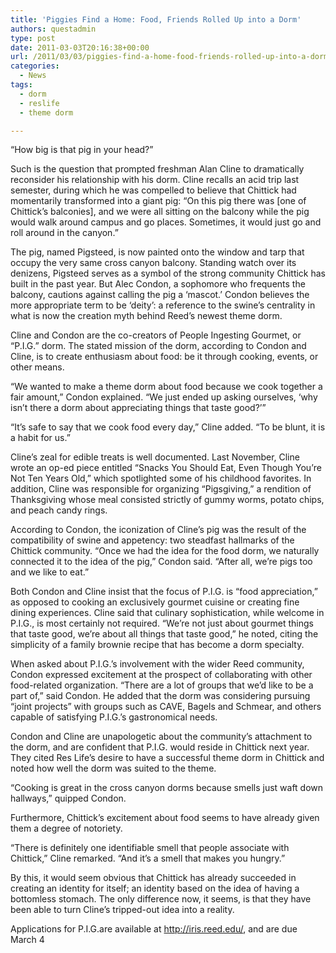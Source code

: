 ```yaml
---
title: 'Piggies Find a Home: Food, Friends Rolled Up into a Dorm'
authors: questadmin
type: post
date: 2011-03-03T20:16:38+00:00
url: /2011/03/03/piggies-find-a-home-food-friends-rolled-up-into-a-dorm/
categories:
  - News
tags:
  - dorm
  - reslife
  - theme dorm

---
```

“How big is that pig in your head?”

Such is the question that prompted freshman Alan Cline to dramatically reconsider his relationship with his dorm. Cline recalls an acid trip last semester, during which he was compelled to believe that Chittick had momentarily transformed into a giant pig: “On this pig there was [one of Chittick’s balconies], and we were all sitting on the balcony while the pig would walk around campus and go places. Sometimes, it would just go and roll around in the canyon.”

The pig, named Pigsteed, is now painted onto the window and tarp that occupy the very same cross canyon balcony. Standing watch over its denizens, Pigsteed serves as a symbol of the strong community Chittick has built in the past year. But Alec Condon, a sophomore who frequents the balcony, cautions against calling the pig a ‘mascot.’ Condon believes the more appropriate term to be ‘deity’: a reference to the swine’s centrality in what is now the creation myth behind Reed’s newest theme dorm.

Cline and Condon are the co-creators of People Ingesting Gourmet, or “P.I.G.” dorm. The stated mission of the dorm, according to Condon and Cline, is to create enthusiasm about food: be it through cooking, events, or other means.

“We wanted to make a theme dorm about food because we cook together a fair amount,” Condon explained. “We just ended up asking ourselves, ‘why isn’t there a dorm about appreciating things that taste good?’”

“It’s safe to say that we cook food every day,” Cline added. “To be blunt, it is a habit for us.”

Cline’s zeal for edible treats is well documented. Last November, Cline wrote an op-ed piece entitled “Snacks You Should Eat, Even Though You’re Not Ten Years Old,” which spotlighted some of his childhood favorites. In addition, Cline was responsible for organizing “Pigsgiving,” a rendition of Thanksgiving whose meal consisted strictly of gummy worms, potato chips, and peach candy rings.

According to Condon, the iconization of Cline’s pig was the result of the compatibility of swine and appetency: two steadfast hallmarks of the Chittick community. “Once we had the idea for the food dorm, we naturally connected it to the idea of the pig,” Condon said. “After all, we’re pigs too and we like to eat.”

Both Condon and Cline insist that the focus of P.I.G. is “food appreciation,” as opposed to cooking an exclusively gourmet cuisine or creating fine dining experiences. Cline said that culinary sophistication, while welcome in P.I.G., is most certainly not required. “We’re not just about gourmet things that taste good, we’re about all things that taste good,” he noted, citing the simplicity of a family brownie recipe that has become a dorm specialty.

When asked about P.I.G.’s involvement with the wider Reed community, Condon expressed excitement at the prospect of collaborating with other food-related organization. “There are a lot of groups that we’d like to be a part of,” said Condon. He added that the dorm was considering pursuing “joint projects” with groups such as CAVE, Bagels and Schmear, and others capable of satisfying P.I.G.’s gastronomical needs.

Condon and Cline are unapologetic about the community’s attachment to the dorm, and are confident that P.I.G. would reside in Chittick next year. They cited Res Life’s desire to have a successful theme dorm in Chittick and noted how well the dorm was suited to the theme.

“Cooking is great in the cross canyon dorms because smells just waft down hallways,” quipped Condon.

Furthermore, Chittick’s excitement about food seems to have already given them a degree of notoriety.

“There is definitely one identifiable smell that people associate with Chittick,” Cline remarked. “And it’s a smell that makes you hungry.”

By this, it would seem obvious that Chittick has already succeeded in creating an identity for itself; an identity based on the idea of having a bottomless stomach. The only difference now, it seems, is that they have been able to turn Cline’s tripped-out idea into a reality.

Applications for P.I.G.are available at <http://iris.reed.edu/>, and are due March 4